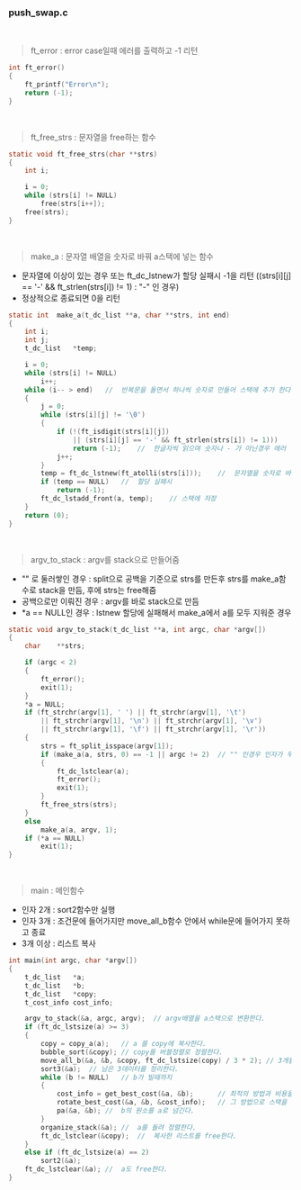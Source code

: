 
### push_swap.c

<br>

>ft_error : error case일때 에러를 출력하고 -1 리턴
``` c
int ft_error()
{
	ft_printf("Error\n");
	return (-1);
}
```

<br>

>ft_free_strs : 문자열을 free하는 함수
``` c
static void	ft_free_strs(char **strs)
{
	int	i;

	i = 0;
	while (strs[i] != NULL)
		free(strs[i++]);
	free(strs);
}
```

<br>

>make_a : 문자열 배열을 숫자로 바꿔 a스택에 넣는 함수
- 문자열에 이상이 있는 경우 또는 ft_dc_lstnew가 할당 실패시 -1을 리턴 ((strs[i][j] == '-' && ft_strlen(strs[i]) != 1) : "-" 인 경우)
- 정상적으로 종료되면 0을 리턴
``` c
static int	make_a(t_dc_list **a, char **strs, int end)
{
	int i;
	int j;
	t_dc_list	*temp;

	i = 0;
	while (strs[i] != NULL)
		i++;
	while (i-- > end)	//	반복문을 돌면서 하나씩 숫자로 만들어 스택에 추가 한다. (뒤부터 넣어야 방향이 맞음)
	{
		j = 0;
		while (strs[i][j] != '\0')
		{
			if (!(ft_isdigit(strs[i][j])
				|| (strs[i][j] == '-' && ft_strlen(strs[i]) != 1)))
				return (-1);	//	한글자씩 읽으며 숫자나 - 가 아닌경우 에러
			j++;
		}
		temp = ft_dc_lstnew(ft_atolli(strs[i]));	//	문자열을 숫자로 바꿔 새로운 노드 생성
		if (temp == NULL)	//	할당 실패시
			return (-1);
		ft_dc_lstadd_front(a, temp);	// 스택에 저장
	}
	return (0);
}
```

<br>

>argv_to_stack : argv를 stack으로 만들어줌
- "" 로 둘러쌓인 경우 : split으로 공백을 기준으로 strs를 만든후 strs를 make_a함수로 stack을 만듬, 후에 strs는 free해줌
- 공백으로만 이뤄진 경우 : argv를 바로 stack으로 만듬
- *a == NULL인 경우 : lstnew 할당에 실패해서 make_a에서 a를 모두 지워준 경우
``` c
static void	argv_to_stack(t_dc_list **a, int argc, char *argv[])
{
	char	**strs;

	if (argc < 2)
	{
		ft_error();
		exit(1);
	}
	*a = NULL;
	if (ft_strchr(argv[1], ' ') || ft_strchr(argv[1], '\t')
		|| ft_strchr(argv[1], '\n') || ft_strchr(argv[1], '\v')
		|| ft_strchr(argv[1], '\f') || ft_strchr(argv[1], '\r'))
	{
		strs = ft_split_isspace(argv[1]);
		if (make_a(a, strs, 0) == -1 || argc != 2)	// "" 인경우 인자가 두개이상 들어오면 오류
		{
			ft_dc_lstclear(a);
			ft_error();
			exit(1);
		}
		ft_free_strs(strs);
	}
	else
		make_a(a, argv, 1);
	if (*a == NULL)
		exit(1);
}
```

<br>

>main : 메인함수
- 인자 2개 : sort2함수만 실행
- 인자 3개 : 조건문에 들어가지만 move_all_b함수 안에서 while문에 들어가지 못하고 종료
- 3개 이상 : 리스트 복사
``` c
int	main(int argc, char *argv[])
{
	t_dc_list	*a;
	t_dc_list	*b;
	t_dc_list	*copy;
	t_cost_info	cost_info;

	argv_to_stack(&a, argc, argv);	// argv배열을 a스택으로 변환한다.
	if (ft_dc_lstsize(a) >= 3)
	{
		copy = copy_a(a);	// a 를 copy에 복사한다.
		bubble_sort(&copy);	// copy를 버블정렬로 정렬한다.
		move_all_b(&a, &b, &copy, ft_dc_lstsize(copy) / 3 * 2);	// 3개를 제외하고 b스택으로 모두 옮긴다.
		sort3(&a);	// 남은 3데이터를 정리한다.
		while (b != NULL)	// b가 빌때까지
		{
			cost_info = get_best_cost(&a, &b);		// 최적의 방법과 비용을 구한다.
			rotate_best_cost(&a, &b, &cost_info);	// 그 방법으로 스택을 돌린다.
			pa(&a, &b);	//	b의 원소를 a로 넘긴다.
		}
		organize_stack(&a);	//	a를 돌려 정렬한다.
		ft_dc_lstclear(&copy);	//	복사한 리스트를 free한다.
	}
	else if (ft_dc_lstsize(a) == 2)
		sort2(&a);
	ft_dc_lstclear(&a);	//	a도 free한다.
}
```

<br>